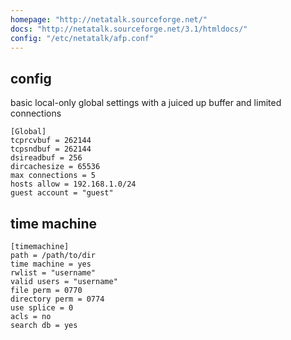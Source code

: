 ```yaml
---
homepage: "http://netatalk.sourceforge.net/"
docs: "http://netatalk.sourceforge.net/3.1/htmldocs/"
config: "/etc/netatalk/afp.conf"
---
```



## config

 basic local-only global settings with a juiced up buffer and limited connections

 ```
[Global]
tcprcvbuf = 262144
tcpsndbuf = 262144
dsireadbuf = 256
dircachesize = 65536
max connections = 5
hosts allow = 192.168.1.0/24
guest account = "guest"
```


## time machine

```
[timemachine]
path = /path/to/dir
time machine = yes
rwlist = "username"
valid users = "username"
file perm = 0770
directory perm = 0774
use splice = 0
acls = no
search db = yes
```


